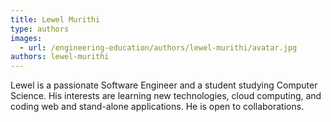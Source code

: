 ```yaml
---
title: Lewel Murithi
type: authors
images:
  - url: /engineering-education/authors/lewel-murithi/avatar.jpg
authors: lewel-murithi
---
```

Lewel is a passionate Software Engineer and a student studying Computer Science. His interests are learning new technologies, cloud computing, and coding web and stand-alone applications. He is open to collaborations.
